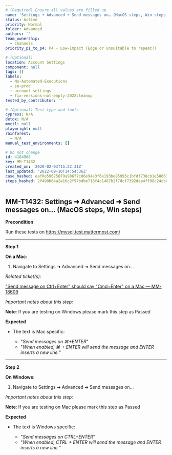 ```yaml
---
# (Required) Ensure all values are filled up
name: 'Settings ➜ Advanced ➜ Send messages on… (MacOS steps, Win steps)'
status: Active
priority: Normal
folder: Advanced
authors: ''
team_ownership:
  - Channels
priority_p1_to_p4: P4 - Low-Impact (Edge or unsuitable to repeat?)

# (Optional)
location: Account Settings
component: null
tags: []
labels:
  - No-Automated-Executions
  - se-prod
  - account-settings
  - fix-versions-not-empty-2022cleanup
tested_by_contributor: ''

# (Optional) Test type and tools
cypress: N/A
detox: N/A
mmctl: null
playwright: null
rainforest:
  - N/A
manual_test_environments: []

# Do not change
id: 4184988
key: MM-T1432
created_on: '2020-02-03T15:22:31Z'
last_updated: '2022-09-10T14:54:36Z'
case_hashed: eaf0e59625079a986f7c86e94e3f6e193be85995c1bfdf738cb1e58663d0700b3ba80ca8bffc5a8f7ad5a8535b61b7e9
steps_hashed: 2f498b64a2a16c2f97bdbe718f4c1487b2f7dcf7392daa4ff98c24cb0996926f97c34522de977413facb8d838d1193dc
---
```


<!-- (Auto-generated) Based on frontmatter's "key" and "name" -->

## MM-T1432: Settings ➜ Advanced ➜ Send messages on… (MacOS steps, Win steps)

**Precondition**

Run these tests on <https://mysql.test.mattermost.com/>

---

**Step 1**

**On a Mac**:

1. Navigate to Settings ➜ Advanced ➜ Send messages on…

_Related ticket(s):_

["Send message on Ctrl+Enter" should say "Cmd+Enter" on a Mac — MM-18609](https://mattermost.atlassian.net/browse/MM-18609)

_Important notes about this step:_

**Note**: If you are testing on Windows please mark this step as Passed

**Expected**

- The text is Mac specific:

  - "_Send messages on ⌘+ENTER_"
  - "_When enabled, ⌘ + ENTER will send the message and ENTER inserts a new line._"

---

**Step 2**

**On Windows**:

1. Navigate to Settings ➜ Advanced ➜ Send messages on…

_Important notes about this step:_

**Note**: If you are testing on Mac please mark this step as Passed

**Expected**

- The text is Windows specific:

  - "_Send messages on CTRL+ENTER_"
  - "_When enabled, CTRL + ENTER will send the message and ENTER inserts a new line._"
